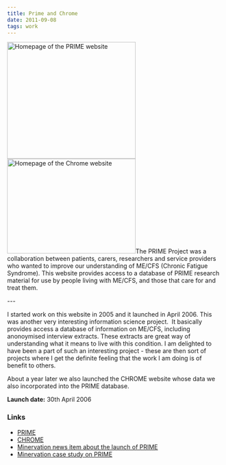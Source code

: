 ```yaml
---
title: Prime and Chrome
date: 2011-09-08
tags: work
---
```

<p><img src="/assets/images/prime.png" alt="Homepage of the PRIME website" width="300" height="272" /><img src="/assets/images/chrome.png" alt="Homepage of the Chrome website" width="300" height="221" />The PRIME Project was a collaboration between patients, carers, researchers and service providers who wanted to improve our understanding of ME/CFS (Chronic Fatigue Syndrome). This website provides access to a database of PRIME research material for use by people living with ME/CFS, and those that care for and treat them.</p>
---

<p>I started work on this website in 2005 and it launched in April 2006. This was another very interesting information science project.  It basically provides access a database of information on ME/CFS, including anonoymised interview extracts. These extracts are great way of understanding what it means to live with this condition. I am delighted to have been a part of such an interesting project - these are then sort of projects where I get the definite feeling that the work I am doing is of benefit to others.</p>
<p>About a year later we also launched the CHROME website whose data we also incorporated into the PRIME database.</p>
<p><strong>Launch date:</strong> 30th April 2006</p>
<h3>Links</h3>
<ul>
<li><a href="http://www.prime-cfs.org/">PRIME</a></li>
<li><a href="http://chrome.prime-cfs.org/">CHROME</a></li>
<li><a href="http://www.minervation.com/the-prime-patient-experience-database/">Minervation news item about the launch of PRIME</a></li>
<li><a href="http://www.minervation.com/portfolio/network-development/prime-case-study/">Minervation case study on PRIME</a></li>
</ul>